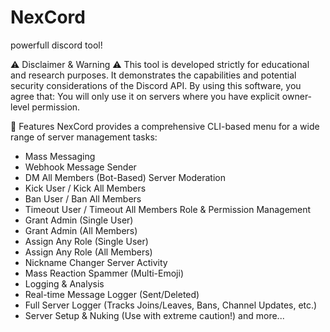 # NexCord
powerfull discord tool!

⚠️ Disclaimer & Warning ⚠️
This tool is developed strictly for educational and research purposes. It demonstrates the capabilities and potential security considerations of the Discord API.
By using this software, you agree that:
You will only use it on servers where you have explicit owner-level permission.

🚀 Features
NexCord provides a comprehensive CLI-based menu for a wide range of server management tasks:
- Mass Messaging
- Webhook Message Sender
- DM All Members (Bot-Based)
Server Moderation
- Kick User / Kick All Members
- Ban User / Ban All Members
- Timeout User / Timeout All Members
Role & Permission Management
- Grant Admin (Single User)
- Grant Admin (All Members)
- Assign Any Role (Single User)
- Assign Any Role (All Members)
- Nickname Changer
Server Activity
- Mass Reaction Spammer (Multi-Emoji)
- Logging & Analysis
- Real-time Message Logger (Sent/Deleted)
- Full Server Logger (Tracks Joins/Leaves, Bans, Channel Updates, etc.)
- Server Setup & Nuking (Use with extreme caution!)
and more...
